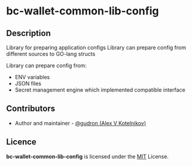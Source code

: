 # bc-wallet-common-lib-config

## Description

Library for preparing application configs 
Library can prepare config from different sources to GO-lang structs

Library can prepare config from:
* ENV variables
* JSON files
* Secret management engine which implemented compatible interface

## Contributors

* Author and maintainer - [@gudron (Alex V Kotelnikov)](https://github.com/gudron) 

## Licence

**bc-wallet-common-lib-config** is licensed under the [MIT](./LICENSE) License.